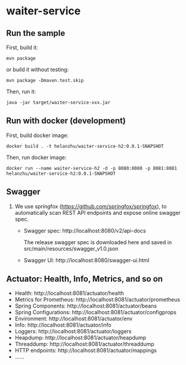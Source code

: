 # waiter-service

## Run the sample
First, build it:
```shell
mvn package
```
or build it without testing:
```shell
mvn package -Dmaven.test.skip
```

Then, run it:
```shell
java -jar target/waiter-service-xxx.jar
```

## Run with docker (development)
First, build docker image:
```shell
docker build . -t helanzhu/waiter-service-h2:0.0.1-SNAPSHOT
```

Then, run docker image:
```
docker run --name waiter-service-h2 -d -p 8080:8080 -p 8081:8081 helanzhu/waiter-service-h2:0.0.1-SNAPSHOT
```

## Swagger
1. We use springfox (https://github.com/springfox/springfox), to automatically scan REST API endpoints and expose online swagger spec.

   * Swagger spec: http://localhost:8080/v2/api-docs
   
       The release swagger spec is downloaded here and saved in src/main/resources/swagger_v1.0.json
   
   * Swagger UI: http://localhost:8080/swagger-ui.html

## Actuator: Health, Info, Metrics, and so on

   * Health: http://localhost:8081/actuator/health
   * Metrics for Prometheus: http://localhost:8081/actuator/prometheus
   * Spring Components: http://localhost:8081/actuator/beans
   * Spring Configurations: http://localhost:8081/actuator/configprops
   * Environment: http://localhost:8081/actuator/env
   * Info: http://localhost:8081/actuator/info
   * Loggers: http://localhost:8081/actuator/loggers
   * Heapdump: http://localhost:8081/actuator/heapdump
   * Threaddump: http://localhost:8081/actuator/threaddump
   * HTTP endpoints: http://localhost:8081/actuator/mappings
   * ......